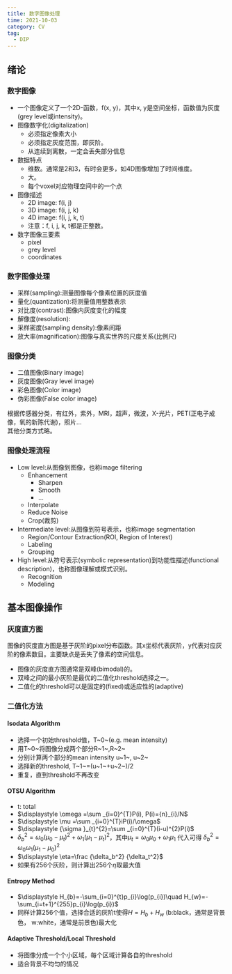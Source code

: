 ```yaml
---
title: 数字图像处理
time: 2021-10-03
category: CV
tag:
  - DIP
---
```


## 绪论
### 数字图像
- 一个图像定义了一个2D-函数，f(x, y)，其中x, y是空间坐标，函数值为灰度(grey level或intensity)。
- 图像数字化(digitalization)
    - 必须指定像素大小
    - 必须指定灰度范围，即灰阶。
    - 从连续到离散，一定会丢失部分信息
- 数据特点
    - 维数。通常是2和3，有时会更多，如4D图像增加了时间维度。
    - 大。
    - 每个voxel对应物理空间中的一个点
- 图像描述
    - 2D image: f(i, j)
    - 3D image: f(i, j, k)
    - 4D image: f(i, j, k, t)
    - 注意：f, i, j, k, t都是正整数。
- 数字图像三要素
    - pixel
    - grey level
    - coordinates

### 数字图像处理
- 采样(sampling):测量图像每个像素位置的灰度值
- 量化(quantization):将测量值用整数表示
- 对比度(contrast):图像内灰度变化的幅度
- 解像度(resolution):
- 采样密度(sampling density):像素间距
- 放大率(magnification):图像与真实世界的尺度关系(比例尺)

### 图像分类
- 二值图像(Binary image)
- 灰度图像(Gray level image)
- 彩色图像(Color image)
- 伪彩图像(False color image)

根据传感器分类，有红外，紫外，MRI，超声，微波，X-光片，PET(正电子成像，氧的新陈代谢)，照片...  
其他分类方式略。

### 图像处理流程
- Low level:从图像到图像，也称image filtering
    - Enhancement
        - Sharpen
        - Smooth
        - ...
    - Interpolate
    - Reduce Noise
    - Crop(裁剪)
- Intermediate level:从图像到符号表示，也称image segmentation
    - Region/Contour Extraction(ROI, Region of Interest)
    - Labeling
    - Grouping
- High level:从符号表示(symbolic representation)到功能性描述(functional description)，也称图像理解或模式识别。
    - Recognition
    - Modeling

## 基本图像操作
### 灰度直方图
图像的灰度直方图是基于灰阶的pixel分布函数。其x坐标代表灰阶，y代表对应灰阶的像素数目。主要缺点是丢失了像素的空间信息。
- 图像的灰度直方图通常是双峰(bimodal)的。
- 双峰之间的最小灰阶是最优的二值化threshold选择之一。
- 二值化的threshold可以是固定的(fixed)或适应性的(adaptive)

### 二值化方法
#### Isodata Algorithm
- 选择一个初始threshold值，T~0~(e.g. mean intensity)
- 用T~0~将图像分成两个部分R~1~,R~2~
- 分别计算两个部分的mean intensity u~1~, u~2~
- 选择新的threshold, T~1~=(u~1~+u~2~)/2
- 重复，直到threshold不再改变

#### OTSU Algorithm
- t: total
- $\displaystyle \omega =\sum _{i=0}^{T}P(i), P(i)={n}_{i}/N$
- $\displaystyle \mu =\sum _{i=0}^{T}iP(i)/\omega$
- $\displaystyle {\sigma }_{t}^{2}=\sum _{i=0}^{T}(i-u)^{2}P(i)$
- $\displaystyle {\delta }_{b}^{2}=\omega _0(\mu_0-\mu_t)^2+\omega _1(\mu_1-\mu_t)^2$，其中$\mu_t=
\omega_0\mu_0+\omega_1\mu_1$ 代入可得 ${\delta }_{b}^{2}=\omega_0\omega_1(\mu_1-\mu_0)^2$
- $\displaystyle \eta=\frac {\delta_b^2} {\delta_t^2}$
- 如果有256个灰阶，则计算出256个$\eta$取最大值

#### Entropy Method
- $\displaystyle H_{b}=-\sum_{i=0}^{t}p_{i}\log(p_{i})\quad H_{w}=-\sum_{i=t+1}^{255}p_{i}\log(p_{i})$
- 同样计算256个值，选择合适的灰阶t使得$H=H_b+H_w$ (b:black，通常是背景色， w:white，通常是前景色)最大化

#### Adaptive Threshold/Local Threshold
- 将图像分成一个个小区域，每个区域计算各自的threshold
- 适合背景不均匀的情况

